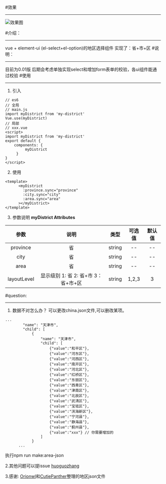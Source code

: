 #效果
***
![效果图](https://upload-images.jianshu.io/upload_images/6036420-b909eb7114eb9325.gif?imageMogr2/auto-orient/strip)

#介绍：
***
vue + element-ui (el-select+el-option)的地区选择组件
实现了：省+市+区
#说明：
***
目前为0.01版
后期会考虑单独实现select和增加form表单的校验，各ui组件能通过校验
#使用
***
1. 引入
```
// es6
// 全局
// main.js
import myDistrict from 'my-district'
Vue.use(myDistrict)
// 局部
// xxx.vue
<script>
import myDistrict from 'my-district'
export default {
    components: {
         myDistrict
     }
}
</script>
```
2. 使用
```
<template>
      <myDistrict
        :province.sync="province"
        :city.sync="city"
        :area.sync="area"
      ></myDistrict>
</template>
```
3. 参数说明
**myDistrict Attributes**

  | 参数 | 说明 | 类型 | 可选值 | 默认值|
  |:------: |:------: |:-------:|:---------:|:---------:|
  |  province     |      省  |   string      |     --  |   --  |
  |  city     |      省  |   string      |     --  |   --  |
  |  area    |      省  |   string      |     --  |   --  |
  |  layoutLevel     |      显示级别 1: 省 2: 省+市 3：省+市+区  |   string      |    1,2,3  |   3  |

#question:
***

1. 数据不对怎么办？
可以更改china.json文件,可以删改某项。

```
...
        "name": "天津市",
        "child": [
            {
                "name": "天津市",
                "child": [
                    {"value":"和平区"},
                    {"value":"河东区"},
                    {"value":"河西区"},
                    {"value":"南开区"},
                    {"value":"河北区"},
                    {"value":"红桥区"},
                    {"value":"东丽区"},
                    {"value":"西青区"},
                    {"value":"津南区"},
                    {"value":"北辰区"},
                    {"value":"武清区"},
                    {"value":"宝坻区"},
                    {"value":"滨海新区"},
                    {"value":"宁河县"},
                    {"value":"静海县"},
                    {"value":"蓟州县"},
                    {"value":"xxx"} // 你需要增加的
                ]
            }
      ...
```

  执行npm run make:area-json

2.其他问题可以提issue
  [huoguozhang](https://github.com/huoguozhang)

3.感谢:
  [Orionwl](https://github.com/Orionwl)和[CutiePanther](https://github.com/CutiePanther)整理的地区json文件


